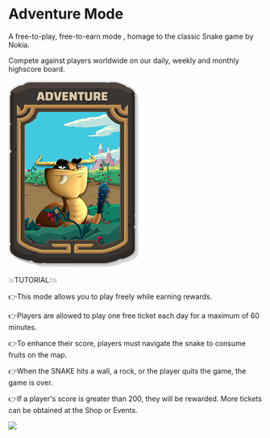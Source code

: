 # Adventure Mode

A free-to-play, free-to-earn mode , homage to the classic Snake game by Nokia.

Compete against players worldwide on our daily, weekly and monthly highscore board.

![Join now Naga game.](../.gitbook/assets/1.png)

💥TUTORIAL:💥&#x20;

👉This mode allows you to play freely while earning rewards.&#x20;

👉Players are allowed to play one free ticket each day for a maximum of 60 minutes.&#x20;

👉To enhance their score, players must navigate the snake to consume fruits on the map.&#x20;

👉When the SNAKE hits a wall, a rock, or the player quits the game, the game is over.&#x20;

👉If a player's score is greater than 200, they will be rewarded. More tickets can be obtained at the Shop or Events.

![](../.gitbook/assets/photo\_2022-05-08\_03-00-18.jpg)
